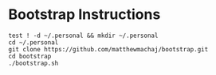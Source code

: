 # Bootstrap Instructions

```
test ! -d ~/.personal && mkdir ~/.personal
cd ~/.personal
git clone https://github.com/matthewmachaj/bootstrap.git
cd bootstrap
./bootstrap.sh
```
